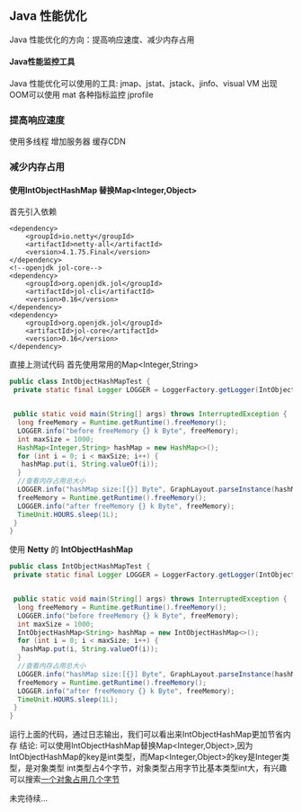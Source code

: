 ## Java 性能优化

Java 性能优化的方向：提高响应速度、减少内存占用

#### Java性能监控工具

Java 性能优化可以使用的工具: jmap、jstat、jstack、jinfo、visual VM
出现OOM可以使用 mat
各种指标监控 jprofile

### 提高响应速度

使用多线程
增加服务器
缓存CDN

### 减少内存占用

#### 使用IntObjectHashMap 替换Map<Integer,Object>

首先引入依赖

````
<dependency>
    <groupId>io.netty</groupId>
    <artifactId>netty-all</artifactId>
    <version>4.1.75.Final</version>
</dependency>
<!--openjdk jol-core-->
<dependency>
    <groupId>org.openjdk.jol</groupId>
    <artifactId>jol-cli</artifactId>
    <version>0.16</version>
</dependency>
<dependency>
    <groupId>org.openjdk.jol</groupId>
    <artifactId>jol-core</artifactId>
    <version>0.16</version>
</dependency>
````

直接上测试代码
首先使用常用的Map<Integer,String>

````java
public class IntObjectHashMapTest {
 private static final Logger LOGGER = LoggerFactory.getLogger(IntObjectHashMapTest.class);


 public static void main(String[] args) throws InterruptedException {
  long freeMemory = Runtime.getRuntime().freeMemory();
  LOGGER.info("before freeMemory {} k Byte", freeMemory);
  int maxSize = 1000;
  HashMap<Integer,String> hashMap = new HashMap<>();
  for (int i = 0; i < maxSize; i++) {
   hashMap.put(i, String.valueOf(i));
  }
  //查看内存占用总大小
  LOGGER.info("hashMap size:[{}] Byte", GraphLayout.parseInstance(hashMap).totalSize());
  freeMemory = Runtime.getRuntime().freeMemory();
  LOGGER.info("after freeMemory {} k Byte", freeMemory);
  TimeUnit.HOURS.sleep(1L);
 }
}
````

使用 **Netty** 的 **IntObjectHashMap**

````java
public class IntObjectHashMapTest {
 private static final Logger LOGGER = LoggerFactory.getLogger(IntObjectHashMapTest.class);


 public static void main(String[] args) throws InterruptedException {
  long freeMemory = Runtime.getRuntime().freeMemory();
  LOGGER.info("before freeMemory {} k Byte", freeMemory);
  int maxSize = 1000;
  IntObjectHashMap<String> hashMap = new IntObjectHashMap<>();
  for (int i = 0; i < maxSize; i++) {
   hashMap.put(i, String.valueOf(i));
  }
  //查看内存占用总大小
  LOGGER.info("hashMap size:[{}] Byte", GraphLayout.parseInstance(hashMap).totalSize());
  freeMemory = Runtime.getRuntime().freeMemory();
  LOGGER.info("after freeMemory {} k Byte", freeMemory);
  TimeUnit.HOURS.sleep(1L);
 }
}
````

运行上面的代码，通过日志输出，我们可以看出来IntObjectHashMap更加节省内存
结论: 可以使用IntObjectHashMap替换Map<Integer,Object>,因为IntObjectHashMap的key是int类型，而Map<Integer,Object>的key是Integer类型，是对象类型
int类型占4个字节，对象类型占用字节比基本类型int大，有兴趣可以搜索[一个对象占用几个字节](https://www.baidu.com/s?wd=%E4%B8%80%E4%B8%AA%E5%AF%B9%E8%B1%A1%E5%8D%A0%E7%94%A8%E5%87%A0%E4%B8%AA%E5%AD%97%E8%8A%82)

未完待续...
